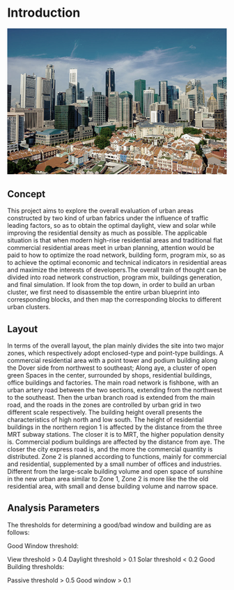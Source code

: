 # Introduction

![gras](imgs/view-of-singapore副本.jpg)

## Concept

This project aims to explore the overall evaluation of urban areas constructed by two kind of urban fabrics under the influence of traffic leading factors, so as to obtain the optimal daylight, view and solar while improving the residential density as much as possible. The applicable situation is that when modern high-rise residential areas and traditional flat commercial residential areas meet in urban planning, attention would be paid to how to optimize the road network, building form, program mix, so as to achieve the optimal economic and technical indicators in residential areas and maximize the interests of developers.The overall train of thought can be divided into road network construction, program mix, buildings generation, and final simulation. If look from the top down, in order to build an urban cluster, we first need to disassemble the entire urban blueprint into corresponding blocks, and then map the corresponding blocks to different urban clusters. 

## Layout

In terms of the overall layout, the plan mainly divides the site into two major zones, which respectively adopt enclosed-type and point-type buildings. A commercial residential area with a point tower and podium building along the Dover side from northwest to southeast; Along aye, a cluster of open green Spaces in the center, surrounded by shops, residential buildings, office buildings and factories. The main road network is fishbone, with an urban artery road between the two sections, extending from the northwest to the southeast. Then the urban branch road is extended from the main road, and the roads in the zones are controlled by urban grid in two different scale respectively. The building height overall presents the characteristics of high north and low south. The height of residential buildings in the northern region 1 is affected by the distance from the three MRT subway stations. The closer it is to MRT, the higher population density is. Commercial podium buildings are affected by the distance from aye. The closer the city express road is, and the more the commercial quantity is distributed. Zone 2 is planned according to functions, mainly for commercial and residential, supplemented by a small number of offices and industries. Different from the large-scale building volume and open space of sunshine in the new urban area similar to Zone 1, Zone 2 is more like the the old residential area, with small and dense building volume and narrow space. 

## Analysis Parameters

The thresholds for determining a good/bad window and building are as follows:

Good Window threshold:

View threshold > 0.4
Daylight threshold > 0.1
Solar threshold < 0.2
Good Building thresholds:

Passive threshold > 0.5
Good window > 0.1
